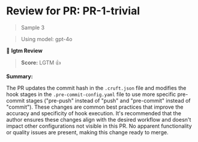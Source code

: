 # Review for PR: PR-1-trivial

> Sample 3

> Using model: gpt-4o


🦉 **lgtm Review**

> **Score:** LGTM 👍

**Summary:**

The PR updates the commit hash in the `.cruft.json` file and modifies the hook stages in the `.pre-commit-config.yaml` file to use more specific pre-commit stages ("pre-push" instead of "push" and "pre-commit" instead of "commit"). These changes are common best practices that improve the accuracy and specificity of hook execution. It's recommended that the author ensures these changes align with the desired workflow and doesn't impact other configurations not visible in this PR. No apparent functionality or quality issues are present, making this change ready to merge.